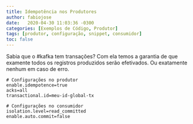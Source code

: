 ```yaml
---
title: Idempotência nos Produtores
author: fabiojose
date:   2020-04-30 11:03:36 -0300
categories: [Exemplos de Código, Produtor]
tags: [produtor, configuração, snippet, consumidor]
toc: false
---
```


Sabia que o #kafka tem transações? Com ela temos a garantia de que examente todos os registros produzidos serão efetivados. Ou exatamente nenhum em caso de erro.

```properties
# Configurações no produtor
enable.idempotence=true
acks=all
transactional.id=meu-id-global-tx

# Configurações no consumidor
isolation.level=read_committed
enable.auto.commit=false
```